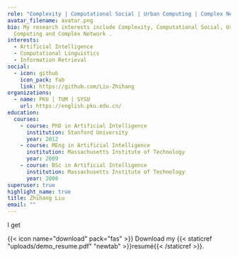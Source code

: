 ```yaml
---
role: "Complexity | Computational Social | Urban Computing | Complex Network "
avatar_filename: avatar.png
bio: My research interests include Complexity, Computational Social, Urban
  Computing and Complex Network .
interests:
  - Artificial Intelligence
  - Computational Linguistics
  - Information Retrieval
social:
  - icon: github
    icon_pack: fab
    link: https://github.com/Liu-Zhihang
organizations:
  - name: PKU | TUM | SYSU
    url: https://english.pku.edu.cn/
education:
  courses:
    - course: PhD in Artificial Intelligence
      institution: Stanford University
      year: 2012
    - course: MEng in Artificial Intelligence
      institution: Massachusetts Institute of Technology
      year: 2009
    - course: BSc in Artificial Intelligence
      institution: Massachusetts Institute of Technology
      year: 2008
superuser: true
highlight_name: true
title: Zhihang Liu
email: ""
---
```

I get

{{< icon name="download" pack="fas" >}} Download my {{< staticref "uploads/demo_resume.pdf" "newtab" >}}resumé{{< /staticref >}}.